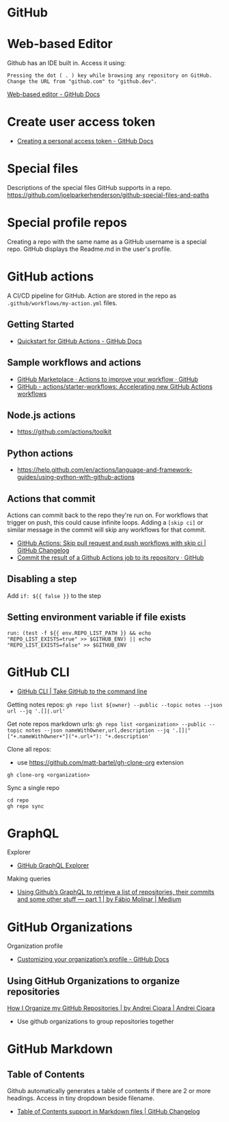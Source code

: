 # GitHub

# Web-based Editor
Github has an IDE built in. Access it using:

    Pressing the dot ( . ) key while browsing any repository on GitHub.
    Change the URL from "github.com" to "github.dev".

[Web-based editor - GitHub Docs](https://docs.github.com/en/codespaces/developing-in-codespaces/web-based-editor#how-to-use-the-web-based-editor)

# Create user access token
* [Creating a personal access token - GitHub Docs](https://docs.github.com/en/github/authenticating-to-github/keeping-your-account-and-data-secure/creating-a-personal-access-token)

# Special files
Descriptions of the special files GitHub supports in a repo.
https://github.com/joelparkerhenderson/github-special-files-and-paths

# Special profile repos
Creating a repo with the same name as a GitHub username is a special repo. GitHub displays the Readme.md in the user's profile.

# GitHub actions
A CI/CD pipeline for GitHub. Action are stored in the repo as `.github/workflows/my-action.yml` files.

## Getting Started
* [Quickstart for GitHub Actions - GitHub Docs](https://docs.github.com/en/actions/quickstart)

## Sample workflows and actions
* [GitHub Marketplace · Actions to improve your workflow · GitHub](https://github.com/marketplace?type=actions)
* [GitHub - actions/starter-workflows: Accelerating new GitHub Actions workflows](https://github.com/actions/starter-workflows)

## Node.js actions
* https://github.com/actions/toolkit

## Python actions
* https://help.github.com/en/actions/language-and-framework-guides/using-python-with-github-actions

## Actions that commit
Actions can commit back to the repo they're run on. For workflows that trigger on push, this could cause infinite loops. Adding a `[skip ci]` or similar message in the commit will skip any workflows for that commit.

* [GitHub Actions: Skip pull request and push workflows with skip ci | GitHub Changelog](https://github.blog/changelog/2021-02-08-github-actions-skip-pull-request-and-push-workflows-with-skip-ci/)
* [Commit the result of a Github Actions job to its repository · GitHub](https://gist.github.com/anshumanb/16bf5e89354485f37912888d04d1be42)

## Disabling a step
Add ```if: ${{ false }}``` to the step

## Setting environment variable if file exists
```
run: (test -f ${{ env.REPO_LIST_PATH }} && echo "REPO_LIST_EXISTS=true" >> $GITHUB_ENV) || echo "REPO_LIST_EXISTS=false" >> $GITHUB_ENV
```

# GitHub CLI
* [GitHub CLI | Take GitHub to the command line](https://cli.github.com/)

Getting notes repos: ```gh repo list ${owner} --public --topic notes --json url --jq '.[]|.url'```

Get note repos markdown urls: ```gh repo list <organization> --public --topic notes --json nameWithOwner,url,description --jq '.[]|"["+.nameWithOwner+"]("+.url+"): "+.description'```

Clone all repos:
* use https://github.com/matt-bartel/gh-clone-org extension
```
gh clone-org <organization>
```

Sync a single repo
```
cd repo
gh repo sync
```

# GraphQL
Explorer
* [GitHub GraphQL Explorer](https://graphql.github.com/)

Making queries
* [Using Github’s GraphQL to retrieve a list of repositories, their commits and some other stuff — part 1 | by Fábio Molinar | Medium](https://medium.com/@fabiomolinar/using-githubs-graphql-to-retrieve-a-list-of-repositories-their-commits-and-some-other-stuff-ccbbb4e96d78)

# GitHub Organizations
Organization profile
* [Customizing your organization’s profile - GitHub Docs](https://docs.github.com/en/organizations/collaborating-with-groups-in-organizations/customizing-your-organizations-profile)

## Using GitHub Organizations to organize repositories
[How I Organize my GitHub Repositories | by Andrei Cioara | Andrei Cioara](https://andreicioara.com/how-i-organize-my-github-repositories-ce877db2e8b6)
* Use github organizations to group repositories together

# GitHub Markdown
## Table of Contents
Github automatically generates a table of contents if there are 2 or more headings. Access in tiny dropdown beside filename.
* [Table of Contents support in Markdown files | GitHub Changelog](https://github.blog/changelog/2021-04-13-table-of-contents-support-in-markdown-files/)

